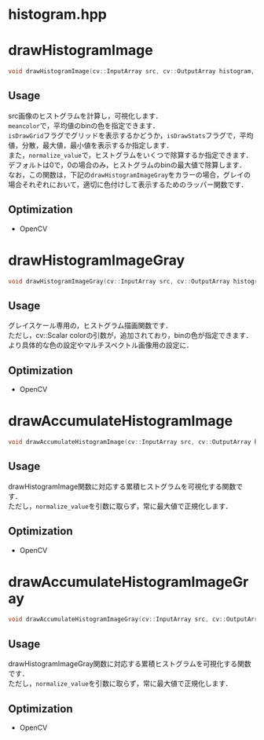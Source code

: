 histogram.hpp
================

# drawHistogramImage
```cpp
void drawHistogramImage(cv::InputArray src, cv::OutputArray histogram, cv::Scalar meancolor, const bool isDrawGrid = true, const bool isDrawStats = true, const int normalize_value = 0)
```
## Usage
src画像のヒストグラムを計算し，可視化します．  
`meancolor`で，平均値のbinの色を指定できます．  
`isDrawGrid`フラグでグリッドを表示するかどうか，`isDrawStats`フラグで，平均値，分散，最大値，最小値を表示するか指定します．  
また，`normalize_value`で，ヒストグラムをいくつで除算するか指定できます．  
デフォルトは0で，0の場合のみ，ヒストグラムのbinの最大値で除算します．  
なお，この関数は，下記の`drawHistogramImageGray`をカラーの場合，グレイの場合それぞれにおいて，適切に色付けして表示するためのラッパー関数です．  

## Optimization
* OpenCV

# drawHistogramImageGray
```cpp
void drawHistogramImageGray(cv::InputArray src, cv::OutputArray histogram, cv::Scalar color, cv::Scalar meancolor, const bool isDrawGrid = true, const bool isDrawStats = true, const int normalize_value = 0);
```
## Usage
グレイスケール専用の，ヒストグラム描画関数です．  
ただし，cv::Scalar colorの引数が，追加されており，binの色が指定できます．
より具体的な色の設定やマルチスペクトル画像用の設定に．

## Optimization
* OpenCV

# drawAccumulateHistogramImage
```cpp
void drawAccumulateHistogramImage(cv::InputArray src, cv::OutputArray histogram, cv::Scalar meancolor, const bool isDrawGrid = true, const bool isDrawStats = true);
```
## Usage
drawHistogramImage関数に対応する累積ヒストグラムを可視化する関数です．  
ただし，`normalize_value`を引数に取らず，常に最大値で正規化します．  

## Optimization
* OpenCV

# drawAccumulateHistogramImageGray
```cpp
void drawAccumulateHistogramImageGray(cv::InputArray src, cv::OutputArray histogram, cv::Scalar color, cv::Scalar meancolor, const bool isDrawGrid = true, const bool isDrawStats = true);
```
## Usage
drawHistogramImageGray関数に対応する累積ヒストグラムを可視化する関数です．  
ただし，`normalize_value`を引数に取らず，常に最大値で正規化します．  

## Optimization
* OpenCV